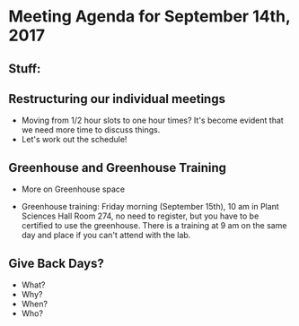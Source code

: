 # Meeting Agenda for September 14th, 2017

## Stuff:

## Restructuring our individual meetings

* Moving from 1/2 hour slots to one hour times? It's become evident that we need more time to discuss things.
* Let's work out the schedule!

## Greenhouse and Greenhouse Training

* More on Greenhouse space

* Greenhouse training: Friday morning (September 15th), 10 am in Plant Sciences Hall Room 274, no need to register, but you have to be certified to use the greenhouse. There is a training at 9 am on the same day and place if you can't attend with the lab.

## Give Back Days?

* What?
* Why?
* When?
* Who?

